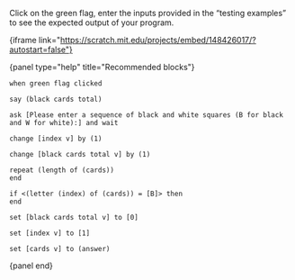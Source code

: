 Click on the green flag, enter the inputs provided in the “testing examples” to see the expected output of your program.

{iframe link="https://scratch.mit.edu/projects/embed/148426017/?autostart=false"}

{panel type="help" title="Recommended blocks"}

<pre><code class="scratch:split:random">when green flag clicked

say (black cards total)

ask [Please enter a sequence of black and white squares (B for black and W for white):] and wait
</code></pre>

<pre><code class="scratch:split:random">change [index v] by (1)

change [black cards total v] by (1)
</code></pre>

<pre><code class="scratch:split:random">repeat (length of (cards))
end

if &lt;(letter (index) of (cards)) = [B]&gt; then
end
</code></pre>

<pre><code class="scratch:split:random">set [black cards total v] to [0]

set [index v] to [1]

set [cards v] to (answer)
</code></pre>

{panel end}